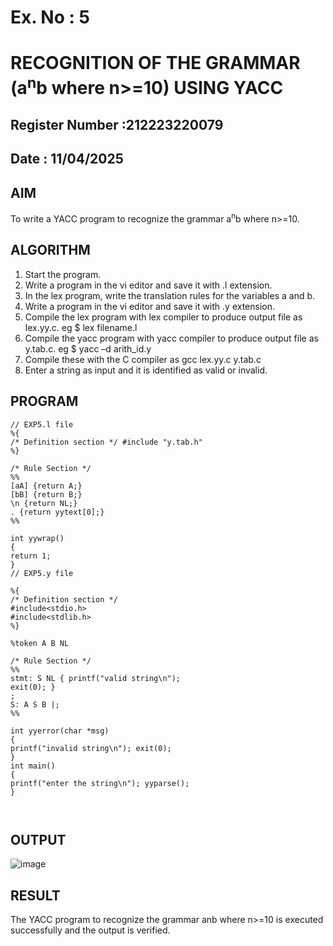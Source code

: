 # Ex. No : 5	
# RECOGNITION OF THE GRAMMAR (a<sup>n</sup>b where n>=10) USING YACC
## Register Number :212223220079
## Date : 11/04/2025

## AIM   
To write a YACC program to recognize the grammar a<sup>n</sup>b where n>=10.

## ALGORITHM
1.	Start the program.
2.	Write a program in the vi editor and save it with .l extension.
3.	In the lex program, write the translation rules for the variables a and b.
4.	Write a program in the vi editor and save it with .y extension.
5.	Compile the lex program with lex compiler to produce output file as lex.yy.c. eg $ lex filename.l
6.	Compile the yacc program with yacc compiler to produce output file as y.tab.c. eg $ yacc –d arith_id.y
7.	Compile these with the C compiler as gcc lex.yy.c y.tab.c
8.	Enter a string as input and it is identified as valid or invalid.
 
## PROGRAM
```
// EXP5.l file
%{
/* Definition section */ #include "y.tab.h"
%}

/* Rule Section */
%%
[aA] {return A;}
[bB] {return B;}
\n {return NL;}
. {return yytext[0];}
%%

int yywrap()
{
return 1;
}
// EXP5.y file

%{
/* Definition section */
#include<stdio.h> 
#include<stdlib.h>
%}

%token A B NL

/* Rule Section */
%%
stmt: S NL { printf("valid string\n");
exit(0); }
;
S: A S B |;
%%

int yyerror(char *msg)
{
printf("invalid string\n"); exit(0);
}
int main()
{
printf("enter the string\n"); yyparse();
}



```


## OUTPUT 




![image](https://github.com/user-attachments/assets/770a4d65-1117-4d7d-ba5a-d3456dd9e94a)

## RESULT
The YACC program to recognize the grammar anb where n>=10 is executed successfully and the output is verified.

